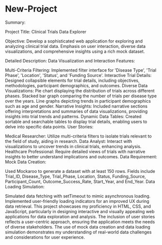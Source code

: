 # New-Project

Summary:

Project Title: Clinical Trials Data Explorer

Objective:
Develop a sophisticated web application for exploring and analyzing clinical trial data. Emphasis on user interaction, diverse data visualizations, and comprehensive insights using a rich mock dataset.

Detailed Description:
Data Visualization and Interaction Features:

Multi-Criteria Filtering: Implemented filter interface for 'Disease Type', 'Trial Phase', 'Location', 'Status', and 'Funding Source'.
Interactive Trial Details: Designed collapsible elements for trial details, including objectives, methodologies, participant demographics, and outcomes.
Diverse Data Visualizations:
Pie chart displaying the distribution of trials across different phases.
Stacked bar graph comparing the number of trials per disease type over the years.
Line graphs depicting trends in participant demographics such as age and gender.
Narrative Insights: Included narrative sections offering interpretations and summaries of data visualizations, providing insights into trial trends and patterns.
Dynamic Data Tables: Created sortable and searchable tables to display trial details, enabling users to delve into specific data points.
User Stories:

Medical Researcher: Utilize multi-criteria filters to isolate trials relevant to the field of study, aiding in research.
Data Analyst: Interact with visualizations to uncover trends in clinical trials, enhancing analysis.
Healthcare Professional: Require detailed views of trials with narrative insights to better understand implications and outcomes.
Data Requirement:
Mock Data Creation:

Used Mockaroo to generate a dataset with at least 150 rows.
Fields include Trial_ID, Disease_Type, Trial_Phase, Location, Status, Funding_Source, Participant_Count, Outcome_Success_Rate, Start_Year, and End_Year.
Data Loading Simulation:

Simulated data fetching with setTimeout to mimic asynchronous loading.
Implemented user-friendly loading indicators for an improved UX during data retrieval.
This project showcases my proficiency in HTML, CSS, and JavaScript, particularly in designing interactive and visually appealing web applications for data exploration and analysis. The inclusion of user stories reflects a user-centric approach, ensuring the application meets the needs of diverse stakeholders. The use of mock data creation and data loading simulation demonstrates my understanding of real-world data challenges and considerations for user experience.




